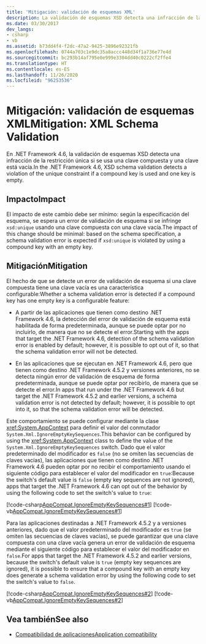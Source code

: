 ```yaml
---
title: 'Mitigación: validación de esquemas XML'
description: La validación de esquemas XSD detecta una infracción de la restricción única si se usa una clave compuesta y una clave está vacía en .NET Framework 4.6.
ms.date: 03/30/2017
dev_langs:
- csharp
- vb
ms.assetid: b73dd4f4-f2dc-47a2-9425-3896e92321fb
ms.openlocfilehash: 0744a703c1e9dc35a8accc448d34f1a736e77e4d
ms.sourcegitcommit: bc293b14af795e0e999e3304dd40c0222cf2ffe4
ms.translationtype: HT
ms.contentlocale: es-ES
ms.lasthandoff: 11/26/2020
ms.locfileid: "96253536"
---
```

# <a name="mitigation-xml-schema-validation"></a><span data-ttu-id="38d40-103">Mitigación: validación de esquemas XML</span><span class="sxs-lookup"><span data-stu-id="38d40-103">Mitigation: XML Schema Validation</span></span>

<span data-ttu-id="38d40-104">En .NET Framework 4.6, la validación de esquemas XSD detecta una infracción de la restricción única si se usa una clave compuesta y una clave está vacía.</span><span class="sxs-lookup"><span data-stu-id="38d40-104">In the .NET Framework 4.6, XSD schema validation detects a violation of the unique constraint if a compound key is used and one key is empty.</span></span>  
  
## <a name="impact"></a><span data-ttu-id="38d40-105">Impacto</span><span class="sxs-lookup"><span data-stu-id="38d40-105">Impact</span></span>  

 <span data-ttu-id="38d40-106">El impacto de este cambio debe ser mínimo: según la especificación del esquema, se espera un error de validación de esquema si se infringe `xsd:unique` usando una clave compuesta con una clave vacía.</span><span class="sxs-lookup"><span data-stu-id="38d40-106">The impact of this change should be minimal: based on the schema specification, a schema validation error is expected if `xsd:unique` is violated by using a compound key with an empty key.</span></span>  
  
## <a name="mitigation"></a><span data-ttu-id="38d40-107">Mitigación</span><span class="sxs-lookup"><span data-stu-id="38d40-107">Mitigation</span></span>  

 <span data-ttu-id="38d40-108">El hecho de que se detecte un error de validación de esquema si una clave compuesta tiene una clave vacía es una característica configurable:</span><span class="sxs-lookup"><span data-stu-id="38d40-108">Whether a schema validation error is detected if a compound key has one empty key is a configurable feature:</span></span>  
  
- <span data-ttu-id="38d40-109">A partir de las aplicaciones que tienen como destino .NET Framework 4.6, la detección del error de validación de esquema está habilitada de forma predeterminada, aunque se puede optar por no incluirlo, de manera que no se detecte el error.</span><span class="sxs-lookup"><span data-stu-id="38d40-109">Starting with the apps that target the .NET Framework 4.6, detection of the schema validation error is enabled by default; however, it is possible to opt out of it, so that the schema validation error will not be detected.</span></span>  
  
- <span data-ttu-id="38d40-110">En las aplicaciones que se ejecutan en .NET Framework 4.6, pero que tienen como destino .NET Framework 4.5.2 y versiones anteriores, no se detecta ningún error de validación de esquema de forma predeterminada, aunque se puede optar por recibirlo, de manera que se detecte el error.</span><span class="sxs-lookup"><span data-stu-id="38d40-110">In apps that run under the .NET Framework 4.6 but target the .NET Framework 4.5.2 and earlier versions, a schema validation error is not detected by default; however, it is possible to opt into it, so that the schema validation error will be detected.</span></span>  
  
 <span data-ttu-id="38d40-111">Este comportamiento se puede configurar mediante la clase <xref:System.AppContext> para definir el valor del conmutador `System.Xml.IgnoreEmptyKeySequences`.</span><span class="sxs-lookup"><span data-stu-id="38d40-111">This behavior can be configured by using the <xref:System.AppContext> class to define the value of the `System.Xml.IgnoreEmptyKeySequences` switch.</span></span> <span data-ttu-id="38d40-112">Dado que el valor predeterminado del modificador es `false` (no se omiten las secuencias de claves vacías), las aplicaciones que tienen como destino .NET Framework 4.6 pueden optar por no recibir el comportamiento usando el siguiente código para establecer el valor del modificador en `true`:</span><span class="sxs-lookup"><span data-stu-id="38d40-112">Because the switch's default value is `false` (empty key sequences are not ignored), apps that target the .NET Framework 4.6 can opt out of the behavior by using the following code to set the switch's value to `true`:</span></span>  
  
 [!code-csharp[AppCompat.IgnoreEmptyKeySequences#1](../../../samples/snippets/csharp/VS_Snippets_CLR/appcompat.ignoreemptykeysequences/cs/program.cs#1)]
 [!code-vb[AppCompat.IgnoreEmptyKeySequences#1](../../../samples/snippets/visualbasic/VS_Snippets_CLR/appcompat.ignoreemptykeysequences/vb/module1.vb#1)]  
  
 <span data-ttu-id="38d40-113">Para las aplicaciones destinadas a .NET Framework 4.5.2 y a versiones anteriores, dado que el valor predeterminado del modificador es `true` (se omiten las secuencias de claves vacías), se puede garantizar que una clave compuesta con una clave vacía genera un error de validación de esquema mediante el siguiente código para establecer el valor del modificador en `false`.</span><span class="sxs-lookup"><span data-stu-id="38d40-113">For apps that target the .NET Framework 4.5.2 and earlier versions, because the switch's default value is `true` (empty key sequences are ignored), it is possible to ensure that a compound key with an empty key does generate a schema validation error by using the following code to set the switch's value to `false`.</span></span>  
  
 [!code-csharp[AppCompat.IgnoreEmptyKeySequences#2](../../../samples/snippets/csharp/VS_Snippets_CLR/appcompat.ignoreemptykeysequences/cs/program.cs#2)]
 [!code-vb[AppCompat.IgnoreEmptyKeySequences#2](../../../samples/snippets/visualbasic/VS_Snippets_CLR/appcompat.ignoreemptykeysequences/vb/module1.vb#2)]  
  
## <a name="see-also"></a><span data-ttu-id="38d40-114">Vea también</span><span class="sxs-lookup"><span data-stu-id="38d40-114">See also</span></span>

- [<span data-ttu-id="38d40-115">Compatibilidad de aplicaciones</span><span class="sxs-lookup"><span data-stu-id="38d40-115">Application compatibility</span></span>](application-compatibility.md)
